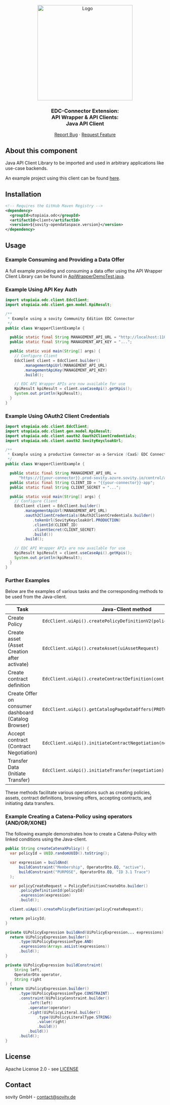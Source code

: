 <!-- PROJECT LOGO -->
<br />
<div align="center">
  <a href="https://github.com/sovity/opendataspace">
    <img src="https://raw.githubusercontent.com/sovity/edc-ui/main/src/assets/images/sovity_logo.svg" alt="Logo" width="300">
  </a>

<h3 align="center">EDC-Connector Extension:<br />API Wrapper &amp; API Clients:<br />Java API Client</h3>

  <p align="center">
    <a href="https://github.com/sovity/opendataspace/issues/new?template=bug_report.md">Report Bug</a>
    ·
    <a href="https://github.com/sovity/opendataspace/issues/new?template=feature_request.md">Request Feature</a>
  </p>
</div>

## About this component

Java API Client Library to be imported and used in arbitrary applications like use-case backends.

An example project using this client can be found [here](../java-client-example).

## Installation

```xml
<!-- Requires the GitHub Maven Registry -->
<dependency>
  <groupId>utopiaia.odc</groupId>
  <artifactId>client</artifactId>
  <version>${sovity-opendataspace.version}</version>
</dependency>
```

## Usage

### Example Consuming and Providing a Data Offer

A full example providing and consuming a data offer using the API Wrapper Client Library can be found
in [ApiWrapperDemoTest.java](../../../../tests/src/test/java/de/sovity/edc/e2e/ApiWrapperDemoTest.java).

### Example Using API Key Auth

```java
import utopiaia.odc.client.EdcClient;
import utopiaia.odc.client.gen.model.KpiResult;

/**
 * Example using a sovity Community Edition EDC Connector
 */
public class WrapperClientExample {

  public static final String MANAGEMENT_API_URL = "http://localhost:11002/api/management";
  public static final String MANAGEMENT_API_KEY = "...";

  public static void main(String[] args) {
    // Configure Client
    EdcClient client = EdcClient.builder()
        .managementApiUrl(MANAGEMENT_API_URL)
        .managementApiKey(MANAGEMENT_API_KEY)
        .build();

    // EDC API Wrapper APIs are now available for use
    KpiResult kpiResult = client.useCaseApi().getKpis();
    System.out.println(kpiResult);
  }
}

```

### Example Using OAuth2 Client Credentials

```java
import utopiaia.odc.client.EdcClient;
import utopiaia.odc.client.gen.model.KpiResult;
import utopiaia.odc.client.oauth2.Oauth2ClientCredentials;
import utopiaia.odc.client.oauth2.SovityKeycloakUrl;

/**
 * Example using a productive Connector-as-a-Service (CaaS) EDC Connector
 */
public class WrapperClientExample {

  public static final String MANAGEMENT_API_URL =
      "https://{{your-connector}}.prod-sovity.azure.sovity.io/control/api/management";
  public static final String CLIENT_ID = "{{your-connector}}-app";
  public static final String CLIENT_SECRET = "...";

  public static void main(String[] args) {
    // Configure Client
    EdcClient client = EdcClient.builder()
        .managementApiUrl(MANAGEMENT_API_URL)
        .oauth2ClientCredentials(OAuth2ClientCredentials.builder()
            .tokenUrl(SovityKeycloakUrl.PRODUCTION)
            .clientId(CLIENT_ID)
            .clientSecret(CLIENT_SECRET)
            .build())
        .build();

    // EDC API Wrapper APIs are now available for use
    KpiResult kpiResult = client.useCaseApi().getKpis();
    System.out.println(kpiResult);
  }
}
```

### Further Examples

Below are the examples of various tasks and the corresponding methods to be used from the Java-client.

| Task                                                 | Java-Client method                                                  |
|------------------------------------------------------|---------------------------------------------------------------------|
| Create Policy                                        | `EdcClient.uiApi().createPolicyDefinitionV2(policyDefinition)`      |
| Create asset (Asset Creation after activate)         | `EdcClient.uiApi().createAsset(uiAssetRequest)`                     |
| Create contract definition                           | `EdcClient.uiApi().createContractDefinition(contractDefinition)`    |
| Create Offer on consumer dashboard (Catalog Browser) | `EdcClient.uiApi().getCatalogPageDataOffers(PROTOCOL_ENDPOINT)`     |
| Accept contract (Contract Negotiation)               | `EdcClient.uiApi().initiateContractNegotiation(negotiationRequest)` |
| Transfer Data (Initiate Transfer)                    | `EdcClient.uiApi().initiateTransfer(negotiation)`                   |

These methods facilitate various operations such as creating policies, assets, contract definitions, browsing offers, accepting contracts, and initiating data transfers.

### Example Creating a Catena-Policy using operators (AND/OR/XONE)

The following example demonstrates how to create a Catena-Policy with linked conditions using the Java-client.

```java
public String createCatenaXPolicy() {
  var policyId = UUID.randomUUID().toString();

  var expression = buildAnd(
      buildConstraint("Membership", OperatorDto.EQ, "active"),
      buildConstraint("PURPOSE", OperatorDto.EQ, "ID 3.1 Trace")
  );

  var policyCreateRequest = PolicyDefinitionCreateDto.builder()
      .policyDefinitionId(policyId)
      .expression(expression)
      .build();

  client.uiApi().createPolicyDefinition(policyCreateRequest);

  return policyId;
}

private UiPolicyExpression buildAnd(UiPolicyExpression... expressions) {
  return UiPolicyExpression.builder()
      .type(UiPolicyExpressionType.AND)
      .expressions(Arrays.asList(expressions))
      .build();
}

private UiPolicyExpression buildConstraint(
    String left,
    OperatorDto operator,
    String right
) {
  return UiPolicyExpression.builder()
      .type(UiPolicyExpressionType.CONSTRAINT)
      .constraint(UiPolicyConstraint.builder()
          .left(left)
          .operator(operator)
          .right(UiPolicyLiteral.builder()
              .type(UiPolicyLiteralType.STRING)
              .value(right)
              .build())
          .build())
      .build();
}
```

## License

Apache License 2.0 - see [LICENSE](../../../../LICENSE)

## Contact

sovity GmbH - contact@sovity.de
